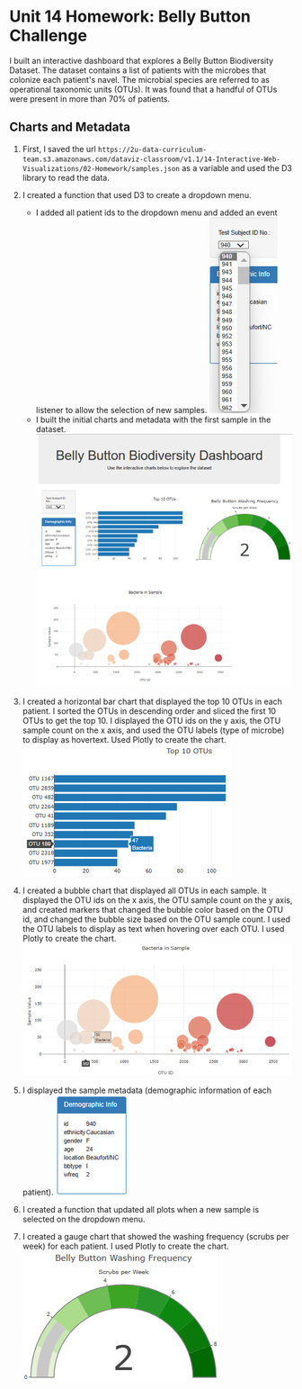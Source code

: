# Unit 14 Homework: Belly Button Challenge
I built an interactive dashboard that explores a Belly Button Biodiversity Dataset. The dataset contains a list of patients with the microbes that colonize each patient's navel. The microbial species are referred to as operational taxonomic units (OTUs). It was found that a handful of OTUs were present in more than 70% of patients.

## Charts and Metadata
1. First, I saved the url `https://2u-data-curriculum-team.s3.amazonaws.com/dataviz-classroom/v1.1/14-Interactive-Web-Visualizations/02-Homework/samples.json` as a variable and used the D3 library to read the data.

2. I created a function that used D3 to create a dropdown menu. 
    - I added all patient ids to the dropdown menu and added an event listener to allow the selection of new samples.
![alt text](https://github.com/glongo001/belly-button-challenge/blob/main/Images/dropdown.png)
    - I built the initial charts and metadata with the first sample in the dataset.
![alt text](https://github.com/glongo001/belly-button-challenge/blob/main/Images/initialpage.png)

3. I created a horizontal bar chart that displayed the top 10 OTUs in each patient. I sorted the OTUs in descending order and sliced the first 10 OTUs to get the top 10. I displayed the OTU ids on the y axis, the OTU sample count on the x axis, and used the OTU labels (type of microbe) to display as hovertext. Used Plotly to create the chart.
![alt text](https://github.com/glongo001/belly-button-challenge/blob/main/Images/barchart.png)

4. I created a bubble chart that displayed all OTUs in each sample. It displayed the OTU ids on the x axis, the OTU sample count on the y axis, and created markers that changed the bubble color based on the OTU id, and changed the bubble size based on the OTU sample count. I used the OTU labels to display as text when hovering over each OTU. I used Plotly to create the chart.
![alt text](https://github.com/glongo001/belly-button-challenge/blob/main/Images/bubblechart.png)

5. I displayed the sample metadata (demographic information of each patient). 
![alt text](https://github.com/glongo001/belly-button-challenge/blob/main/Images/metadata.png)

6. I created a function that updated all plots when a new sample is selected on the dropdown menu.

7. I created a gauge chart that showed the washing frequency (scrubs per week) for each patient. I used Plotly to create the chart.
![alt text](https://github.com/glongo001/belly-button-challenge/blob/main/Images/gaugechart.png)
